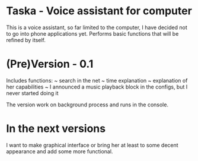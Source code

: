 # Taska - Voice assistant for computer

This is a voice assistant, so far limited to the computer, I have decided not to go into phone applications yet. 
Performs basic functions that will be refined by itself.

# (Pre)Version - 0.1
Includes functions:
  ~ search in the net
  ~ time explanation
  ~ explanation of her capabilities
  ~ I announced a music playback block in the configs, but I never started doing it
  
  The version work on background process and runs in the console. 
# In the next versions
  I want to make graphical interface
  or bring her at least to some decent appearance and add some more functional.
